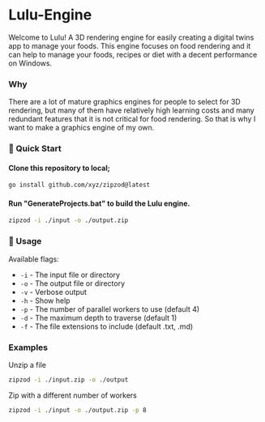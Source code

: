 # Lulu-Engine

Welcome to Lulu! A 3D rendering engine for easily creating a digital twins app to manage your foods. This engine focuses on food rendering and it can help to manage your foods, recipes or diet with a decent performance on Windows.

### Why

There are a lot of mature graphics engines for people to select for 3D rendering, but many of them have relatively high learning costs and many redundant features that it is not critical for food rendering. So that is why I want to make a graphics engine of my own.  

### 🚀 Quick Start

#### Clone this repository to local;

```bash
go install github.com/xyz/zipzod@latest
```

#### Run "GenerateProjects.bat" to build the Lulu engine.

```bash
zipzod -i ./input -o ./output.zip
```

### 📖 Usage

Available flags:

* `-i` - The input file or directory
* `-o` - The output file or directory
* `-v` - Verbose output
* `-h` - Show help
* `-p` - The number of parallel workers to use (default 4)
* `-d` - The maximum depth to traverse (default 1)
* `-f` - The file extensions to include (default .txt, .md)

### Examples

Unzip a file

```bash
zipzod -i ./input.zip -o ./output
```

Zip with a different number of workers

```bash
zipzod -i ./input -o ./output.zip -p 8
```
